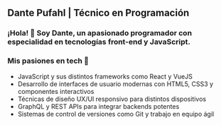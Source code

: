 ## Dante Pufahl | Técnico en Programación

### ¡Hola! 👋 Soy Dante, un apasionado programador con especialidad en tecnologías front-end y JavaScript.

### Mis pasiones en tech 🚀
* JavaScript y sus distintos frameworks como React y VueJS
* Desarrollo de interfaces de usuario modernas con HTML5, CSS3 y componentes interactivos
* Técnicas de diseño UX/UI responsivo para distintos dispositivos
* GraphQL y REST APIs para integrar backends potentes
* Sistemas de control de versiones como Git y trabajo en equipo ágil
